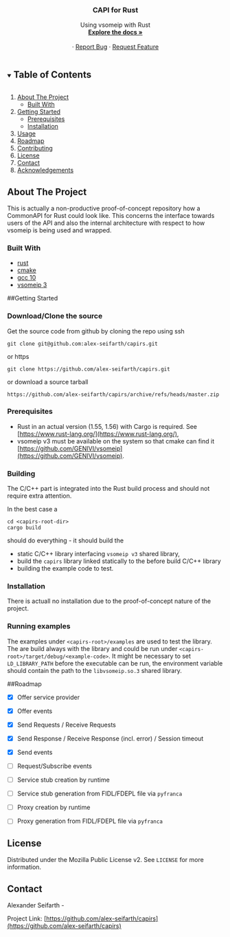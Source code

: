 <!--
*** README template from https://raw.githubusercontent.com/OSKWalker/Best-README-Template/
-->

<!-- PROJECT SHIELDS -->

[comment]: <> ([![Contributors][contributors-shield]][contributors-url])

[comment]: <> ([![Forks][forks-shield]][forks-url])

[comment]: <> ([![Stargazers][stars-shield]][stars-url])

[comment]: <> ([![Issues][issues-shield]][issues-url])

[comment]: <> ([![MIT License][license-shield]][license-url])


<br />
<p align="center">
  <!--<a href="https://github.com/alex-seifarth/capirs">
    <img src="images/logo.png" alt="Logo" width="80" height="80">
  </a>
-->

<h3 align="center">CAPI for Rust</h3>

  <p align="center">
    Using vsomeip with Rust
    <br />
    <a href="https://github.com/alex-seifarth/capirs"><strong>Explore the docs »</strong></a>
    <br />
    <br />
    <!--<a href="https://github.com/alex-seifarth/capirs">View Demo</a> -->
    ·
    <a href="https://github.com/alex-seifarth/capirs/issues">Report Bug</a>
    ·
    <a href="https://github.com/alex-seifarth/capirs/issues">Request Feature</a>
  </p>
</p>



<!-- TABLE OF CONTENTS -->
<details open="open">
  <summary><h2 style="display: inline-block">Table of Contents</h2></summary>
  <ol>
    <li>
      <a href="#about-the-project">About The Project</a>
      <ul>
        <li><a href="#built-with">Built With</a></li>
      </ul>
    </li>
    <li>
      <a href="#getting-started">Getting Started</a>
      <ul>
        <li><a href="#prerequisites">Prerequisites</a></li>
        <li><a href="#installation">Installation</a></li>
      </ul>
    </li>
    <li><a href="#usage">Usage</a></li>
    <li><a href="#roadmap">Roadmap</a></li>
    <li><a href="#contributing">Contributing</a></li>
    <li><a href="#license">License</a></li>
    <li><a href="#contact">Contact</a></li>
    <li><a href="#acknowledgements">Acknowledgements</a></li>
  </ol>
</details>



<!-- ABOUT THE PROJECT -->
## About The Project
This is actually a non-productive proof-of-concept repository how a CommonAPI for Rust 
could look like. This concerns the interface towards users of the API and also 
the internal architecture with respect to how vsomeip is being used and wrapped.

### Built With

* [rust]() 
* [cmake]()
* [gcc 10]()
* [vsomeip 3]()

##Getting Started

### Download/Clone the source
Get the source code from github by cloning the repo using ssh
```shell
git clone git@github.com:alex-seifarth/capirs.git
```
or https
```shell
git clone https://github.com/alex-seifarth/capirs.git
```
or download a source tarball
```shell
https://github.com/alex-seifarth/capirs/archive/refs/heads/master.zip
```

### Prerequisites
* Rust in an actual version (1.55, 1.56) with Cargo is required. See [https://www.rust-lang.org/](https://www.rust-lang.org/),
* vsomeip v3 must be available on the system so that cmake can find it [https://github.com/GENIVI/vsomeip](https://github.com/GENIVI/vsomeip).

### Building
The C/C++ part is integrated into the Rust build process and should not require 
extra attention. 

In the best case a 
```shell
cd <capirs-root-dir>
cargo build
```
should do everything - it should build the 
* static C/C++ library interfacing `vsomeip v3` shared library,
* build the `capirs` library linked statically to the before build C/C++ library 
* building the example code to test.

### Installation
There is actuall no installation due to the proof-of-concept nature of the project.

### Running examples
The examples under ```<capirs-root>/examples``` are used to test the library.
The are build always with the library and could be run under 
```<capirs-root>/target/debug/<example-code>```.
It might be necessary to set ```LD_LIBRARY_PATH``` before the executable can be 
run, the environment variable should contain the path to the ```libvsomeip.so.3``` 
shared library.

##Roadmap
 - [x] Offer service provider
 - [x] Offer events
 - [x] Send Requests / Receive Requests
 - [x] Send Response / Receive Response (incl. error) / Session timeout
 - [x] Send events
 - [ ] Request/Subscribe events
 - [ ] Service stub creation by runtime
 - [ ] Service stub generation from FIDL/FDEPL file via ```pyfranca```
 - [ ] Proxy creation by runtime
 - [ ] Proxy generation from FIDL/FDEPL file via ```pyfranca```
 

<!-- CONTRIBUTING
## Contributing

Contributions are what make the open source community such an amazing place to be learn, inspire, and create. Any contributions you make are **greatly appreciated**.

1. Fork the Project
2. Create your Feature Branch (`git checkout -b feature/AmazingFeature`)
3. Commit your Changes (`git commit -m 'Add some AmazingFeature'`)
4. Push to the Branch (`git push origin feature/AmazingFeature`)
5. Open a Pull Request

-->


<!-- LICENSE -->
## License

Distributed under the Mozilla Public License v2. 
See `LICENSE` for more information.

<!-- CONTACT -->
## Contact

Alexander Seifarth - <email>

Project Link: [https://github.com/alex-seifarth/capirs](https://github.com/alex-seifarth/capirs)



<!-- ACKNOWLEDGEMENTS 
## Acknowledgements

* []()
* []()
* []()
-->





<!-- MARKDOWN LINKS & IMAGES -->
<!-- https://www.markdownguide.org/basic-syntax/#reference-style-links -->
[contributors-shield]: https://img.shields.io/github/contributors/alex-seifarth/repo.svg?style=for-the-badge
[contributors-url]: https://github.com/alex-seifarth/capirs/graphs/contributors
[forks-shield]: https://img.shields.io/github/forks/alex-seifarth/repo.svg?style=for-the-badge
[forks-url]: https://github.com/alex-seifarth/capirs/network/members
[stars-shield]: https://img.shields.io/github/stars/alex-seifarth/repo.svg?style=for-the-badge
[stars-url]: https://github.com/alex-seifarth/capirs/stargazers
[issues-shield]: https://img.shields.io/github/issues/alex-seifarth/repo.svg?style=for-the-badge
[issues-url]: https://github.com/alex-seifarth/capirs/issues
[license-shield]: https://img.shields.io/github/license/alex-seifarth/repo.svg?style=for-the-badge
[license-url]: https://github.com/alex-seifarth/capirs/blob/master/LICENSE
